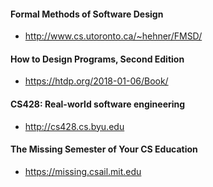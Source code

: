 
#### Formal Methods of Software Design

- http://www.cs.utoronto.ca/~hehner/FMSD/

#### How to Design Programs, Second Edition

- https://htdp.org/2018-01-06/Book/

#### CS428: Real-world software engineering

- http://cs428.cs.byu.edu

#### The Missing Semester of Your CS Education

- https://missing.csail.mit.edu
